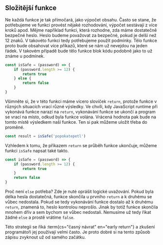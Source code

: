 ## Složitější funkce

Ne každá funkce je tak přímočará, jako výpočet obsahu. Často se stane, že potřebujeme ve funkci provést nějaké rozhodování, výpočet sestávají z více kroků apod. Mějme například funkci, která rozhodne, zda máme dostatečně bezpečné heslo. Heslo budeme považovat za bezpečné, pokud je delší než 12 znaků. V takovéto funkci tedy potřebujeme použít podmínky. Tělo funkce proto bude obsahovat více příkazů, které se nám už nevejdou na jeden řádek. V takovém případě bude tělo funkce blok kódu podobně jako to už známe u podmínek.

```js
const isSafe = (password) => {
	if (password.length >= 12) {
		return true
	} else {
		return false
	}
}
```

Všimněte si, že v této funkci máme vícero slovíček `return`, protože funkce v různých situacích vrací různé výsledky. Ve chvíli, kdy JavaScript runtime při vykonává funkce narazí na `return`, vykonávání funkce se ukončí a program se vrací na místo, odkud byla funkce volána. Vrácená hodnota pak bude na tomto místě výsledkem naší funkce. Ten si pak můžeme uložit třeba do proměné.

```js
const result = isSafe('popokatepetl')
```

Vzhledem k tomu, že příkazem `return` se průběh funkce ukončuje, můžeme funkci `isSafe` napsat také takto.

```js
const isSafe = (password) => {
	if (password.length >= 12) {
		return true
	}
	return false
}
```

Proč není `else` potřeba? Zde je nuté oprášit logické uvažování. Pokud byla délka hesla dostatečná, funkce skončila u prvního `return` a k druhému se vůbec nedostala. Pokud se tedy vykonávání funkce dostalo až k druhému `return`, znamená to, heslo kontrolou neprošlo. Jinak by totiž funkce skončila mnohem dřív a sem bychom se vůbec nedostali. Nemusíme už tedy říkat žádné `else` a prostě vrátíme `false`.

Této strategii se říká :term{cs="časný návrat" en="early return"} a zkušení programátoři jej používají velmi často. Je proto dobré si na tento způsob zápisu zvyknout už od samého začátku.
